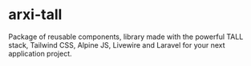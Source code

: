 # arxi-tall
Package of reusable components, library made with the powerful TALL stack, Tailwind CSS, Alpine JS, Livewire and Laravel for your next application project.
